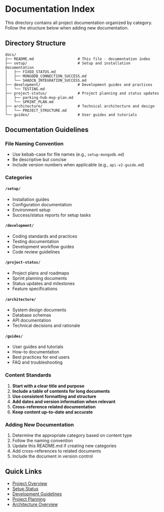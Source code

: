 # Documentation Index

This directory contains all project documentation organized by category. Follow the structure below when adding new documentation.

## Directory Structure

```
docs/
├── README.md                    # This file - documentation index
├── setup/                       # Setup and installation documentation
│   ├── FIXED_STATUS.md
│   ├── MONGODB_CONNECTION_SUCCESS.md
│   └── SHADCN_INTEGRATION_SUCCESS.md
├── development/                 # Development guides and practices
│   └── TESTING.md
├── project-status/              # Project planning and status updates
│   ├── parking-hub-mvp-plan.md
│   └── SPRINT_PLAN.md
├── architecture/                # Technical architecture and design
│   └── PROJECT_STRUCTURE.md
└── guides/                      # User guides and tutorials
```

## Documentation Guidelines

### File Naming Convention
- Use kebab-case for file names (e.g., `setup-mongodb.md`)
- Be descriptive but concise
- Include version numbers when applicable (e.g., `api-v2-guide.md`)

### Categories

#### `/setup/`
- Installation guides
- Configuration documentation
- Environment setup
- Success/status reports for setup tasks

#### `/development/`
- Coding standards and practices
- Testing documentation
- Development workflow guides
- Code review guidelines

#### `/project-status/`
- Project plans and roadmaps
- Sprint planning documents
- Status updates and milestones
- Feature specifications

#### `/architecture/`
- System design documents
- Database schemas
- API documentation
- Technical decisions and rationale

#### `/guides/`
- User guides and tutorials
- How-to documentation
- Best practices for end users
- FAQ and troubleshooting

### Content Standards

1. **Start with a clear title and purpose**
2. **Include a table of contents for long documents**
3. **Use consistent formatting and structure**
4. **Add dates and version information when relevant**
5. **Cross-reference related documentation**
6. **Keep content up-to-date and accurate**

### Adding New Documentation

1. Determine the appropriate category based on content type
2. Follow the naming convention
3. Update this README.md if creating new categories
4. Add cross-references to related documents
5. Include the document in version control

## Quick Links

- [Project Overview](../README.md)
- [Setup Status](./setup/)
- [Development Guidelines](./development/)
- [Project Planning](./project-status/)
- [Architecture Overview](./architecture/)